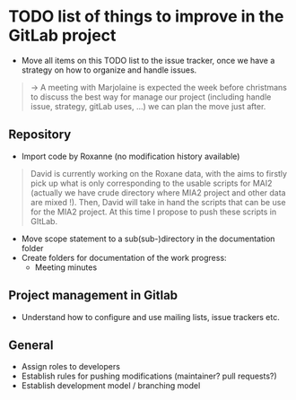 # TODO list of things to improve in the GitLab project

 * Move all items on this TODO list to the issue tracker, once we have a
   strategy on how to organize and handle issues.

> ->  A meeting with Marjolaine is expected the week before christmans to discuss the best way for manage our project (including handle issue, strategy, gitLab uses, ...)  we can plan the move just after.

## Repository

 * Import code by Roxanne (no modification history available)

> David is currently working on the Roxane data, with the aims to firstly pick up what is only corresponding to the usable scripts for MAI2 (actually we have crude directory where MIA2 project and other data are mixed !). Then, David will take in hand the scripts that can be use for the MIA2 project. At this time I propose to push these scripts in GItLab.  

 * Move scope statement to a sub(sub-)directory in the documentation folder
 * Create folders for documentation of the work progress:
    * Meeting minutes
    
## Project management in Gitlab

 * Understand how to configure and use mailing lists, issue trackers etc.
 
## General

 * Assign roles to developers
 * Establish rules for pushing modifications (maintainer? pull requests?)
 * Establish development model / branching model
